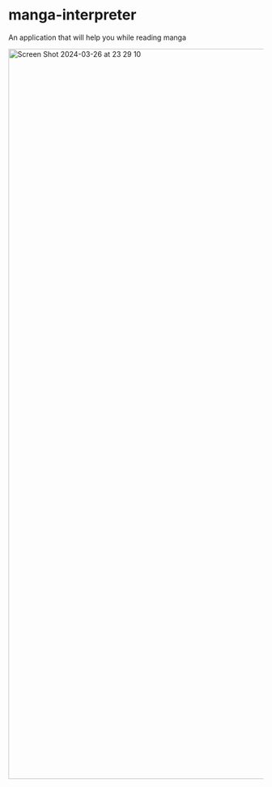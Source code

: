 # manga-interpreter

An application that will help you while reading manga


<img width="1440" alt="Screen Shot 2024-03-26 at 23 29 10" src="https://github.com/aliemre2023/manga-interpreter/assets/93014021/8074c4d3-a965-487a-afd5-c06c1f61dc69">
